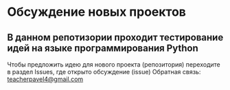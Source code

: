 # Обсуждение новых проектов
## В данном репотизории проходит тестирование идей на языке программирования Python

Чтобы предложить идею для нового проекта (репозитория) переходите в раздел Issues, где открыто обсуждение (issue)
Обратная связь: teacherpavel4@gmail.com
